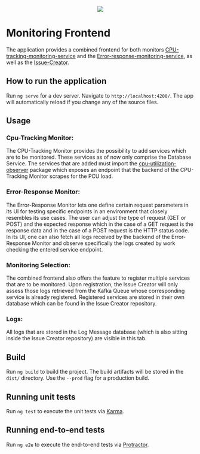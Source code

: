 
<p align="center">
  <img src="https://raw.githubusercontent.com/ccims/overview-and-documentation/c97db39633418d2a0d4e5690a810d62fe5ff5247/app_logos/logo_final_6.25p.svg">
</p>

# Monitoring Frontend

The application provides a combined frontend for both monitors [CPU-tracking-monitoring-service](https://github.com/ccims/CPU-tracking-monitoring-service) and the [Error-response-monitoring-service](https://github.com/ccims/Error-response-monitoring-service), as well as the [Issue-Creator](https://github.com/ccims/issue-creator). 

## How to run the application

Run `ng serve` for a dev server. Navigate to `http://localhost:4200/`. The app will automatically reload if you change any of the source files.

## Usage

### Cpu-Tracking Monitor:

The CPU-Tracking Monitor provides the possibility to add services which are to be monitored. These services as of now only comprise the Database Service. The services that are added must import the [cpu-utilization-observer](https://github.com/ccims/cpu-utilization-observer) package which exposes an endpoint that the backend of the CPU-Tracking Monitor scrapes for the PCU load. 


### Error-Response Monitor:

The Error-Response Monitor lets one define certain request parameters in its UI for testing specific endpoints in an environment that closely resembles its use cases. The user can adjust the type of request (GET or POST) and the expected response 
which in the case of a GET request is the response data and in the case of a POST request is the HTTP status code. In its UI, one can also fetch all logs received by the backend of the Error-Response Monitor
and observe specifically the logs created by work checking the entered service endpoint.

### Monitoring Selection:

The combined frontend also offers the feature to register multiple services that are to be monitored. Upon registration, the Issue Creator will only assess those logs retrieved from the Kafka Queue whose corresponding service is already registered. Registered services are stored in their own database which can be found in the Issue Creator repository.

### Logs:

All logs that are stored in the Log Message database (which is also sitting inside the Issue Creator repository) are visible in this tab.

## Build

Run `ng build` to build the project. The build artifacts will be stored in the `dist/` directory. Use the `--prod` flag for a production build.

## Running unit tests

Run `ng test` to execute the unit tests via [Karma](https://karma-runner.github.io).

## Running end-to-end tests

Run `ng e2e` to execute the end-to-end tests via [Protractor](http://www.protractortest.org/).


